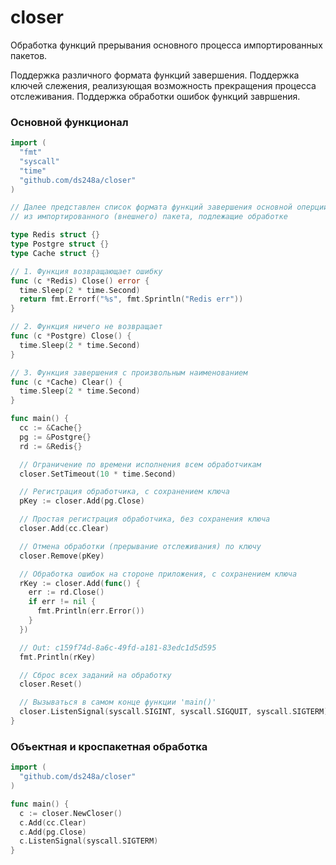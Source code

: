 # closer

Обработка функций прерывания основного процесса импортированных пакетов.

Поддержка различного формата функций завершения.
Поддержка ключей слежения, реализующая возможность прекращения процесса отслеживания.
Поддержка обработки ошибок функций завршения.

### Основной функционал
```go
import (
  "fmt"
  "syscall"
  "time"
  "github.com/ds248a/closer"
)

// Далее представлен список формата функций завершения основной оперции
// из импортированного (внешнего) пакета, подлежащие обработке

type Redis struct {}
type Postgre struct {}
type Cache struct {}

// 1. Функция возвращающает ошибку
func (c *Redis) Close() error {
  time.Sleep(2 * time.Second)
  return fmt.Errorf("%s", fmt.Sprintln("Redis err"))
}

// 2. Функция ничего не возвращает
func (c *Postgre) Close() {
  time.Sleep(2 * time.Second)
}

// 3. Функция завершения с произвольным наименованием
func (c *Cache) Clear() {
  time.Sleep(2 * time.Second)
}

func main() {
  cc := &Cache{}
  pg := &Postgre{}
  rd := &Redis{}

  // Ограничение по времени исполнения всем обработчикам
  closer.SetTimeout(10 * time.Second)

  // Регистрация обработчика, с сохранением ключа
  pKey := closer.Add(pg.Close)

  // Простая регистрация обработчика, без сохранения ключа
  closer.Add(cc.Clear)

  // Отмена обработки (прерывание отслеживания) по ключу
  closer.Remove(pKey)

  // Обработка ошибок на стороне приложения, с сохранением ключа
  rKey := closer.Add(func() {
    err := rd.Close()
    if err != nil {
      fmt.Println(err.Error())
    }
  })

  // Out: c159f74d-8a6c-49fd-a181-83edc1d5d595
  fmt.Println(rKey)

  // Сброс всех заданий на обработку
  closer.Reset()

  // Вызываться в самом конце функции 'main()'
  closer.ListenSignal(syscall.SIGINT, syscall.SIGQUIT, syscall.SIGTERM)
}

```

### Объектная и кроспакетная обработка

```go
import (
  "github.com/ds248a/closer"
)

func main() {
  c := closer.NewCloser()
  c.Add(cc.Clear)
  c.Add(pg.Close)
  c.ListenSignal(syscall.SIGTERM)
}
```
